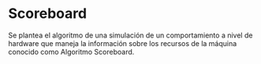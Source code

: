 # Scoreboard
Se plantea el algoritmo de una simulación de un comportamiento a nivel de hardware que maneja la información  sobre los recursos de la máquina conocido como Algoritmo Scoreboard.
